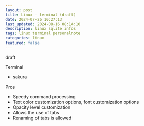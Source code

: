 ```yaml
---
layout: post
title: Linux - terminal (draft)
date: 2024-07-26 10:27:13
last_updated: 2024-08-16 08:14:10
description: linux sqlite infos
tags: linux terminal personalnote
categories: linux
featured: false
---
```


draft

Terminal

- sakura

Pros

- Speedy command processing
- Text color customization options, font customization options
- Opacity level customization
- Allows the use of tabs
- Renaming of tabs is allowed

